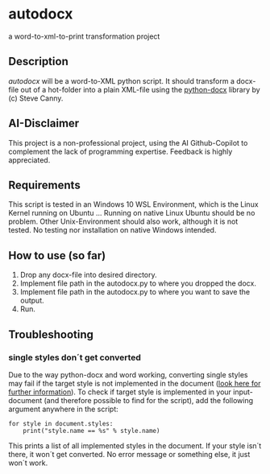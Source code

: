 # autodocx
a word-to-xml-to-print transformation project

## Description
*autodocx* will be a word-to-XML python script. It should transform a docx-file out of a hot-folder into a plain XML-file using the [python-docx](https://github.com/python-openxml/python-docx) library by (c) Steve Canny.

## AI-Disclaimer
This project is a non-professional project, using the AI Github-Copilot to complement the lack of programming expertise. Feedback is highly appreciated.

## Requirements
This script is tested in an Windows 10 WSL Environment, which is the Linux Kernel running on Ubuntu ... Running on native Linux Ubuntu should be no problem. Other Unix-Environment should also work, although it is not tested. No testing nor installation on native Windows intended. 

## How to use (so far)
1. Drop any docx-file into desired directory.
2. Implement file path in the autodocx.py to where you dropped the docx. 
3. Implement file path in the autodocx.py to where you want to save the output.
4. Run.

## Troubleshooting
### single styles don´t get converted
Due to the way python-docx and word working, converting single styles may fail if the target style is not implemented in the document ([look here for further information](https://python-docx.readthedocs.io/en/latest/user/styles-understanding.html?highlight=understanding%20style)). To check if target style is implemented in your input-document (and therefore possible to find for the script), add the following argument anywhere in the script:
```
for style in document.styles:
    print("style.name == %s" % style.name)
```
This prints a list of all implemented styles in the document. If your style isn´t there, it won´t get converted. No error message or something else, it just won´t work.
